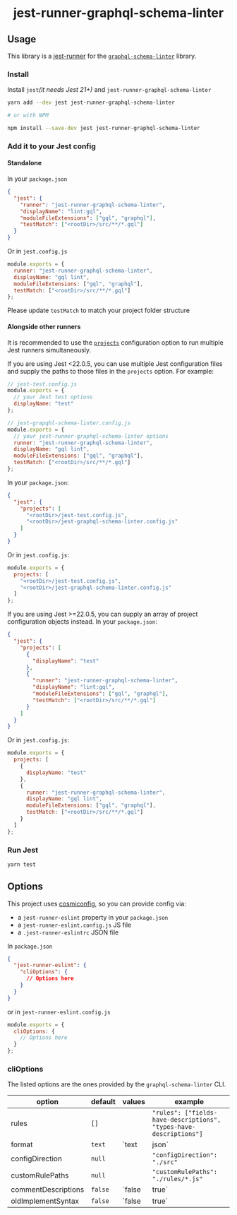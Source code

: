 <h1 align="center">jest-runner-graphql-schema-linter</h1>

## Usage

This library is a [jest-runner](https://facebook.github.io/jest/docs/en/configuration.html#runner-string) for the [`graphql-schema-linter`](https://github.com/cjoudrey/graphql-schema-linter) library.

### Install

Install `jest`_(it needs Jest 21+)_ and `jest-runner-graphql-schema-linter`

```bash
yarn add --dev jest jest-runner-graphql-schema-linter

# or with NPM

npm install --save-dev jest jest-runner-graphql-schema-linter
```

### Add it to your Jest config

#### Standalone

In your `package.json`

```json
{
  "jest": {
    "runner": "jest-runner-graphql-schema-linter",
    "displayName": "lint:gql",
    "moduleFileExtensions": ["gql", "graphql"],
    "testMatch": ["<rootDir>/src/**/*.gql"]
  }
}
```

Or in `jest.config.js`

```js
module.exports = {
  runner: "jest-runner-graphql-schema-linter",
  displayName: "gql lint",
  moduleFileExtensions: ["gql", "graphql"],
  testMatch: ["<rootDir>/src/**/*.gql"]
};
```

Please update `testMatch` to match your project folder structure

#### Alongside other runners

It is recommended to use the [`projects`](https://facebook.github.io/jest/docs/en/configuration.html#projects-array-string-projectconfig) configuration option to run multiple Jest runners simultaneously.

If you are using Jest <22.0.5, you can use multiple Jest configuration files and supply the paths to those files in the `projects` option. For example:

```js
// jest-test.config.js
module.exports = {
  // your Jest test options
  displayName: "test"
};

// jest-grapqhl-schema-linter.config.js
module.exports = {
  // your jest-runner-graphql-schema-linter options
  runner: "jest-runner-graphql-schema-linter",
  displayName: "gql lint",
  moduleFileExtensions: ["gql", "graphql"],
  testMatch: ["<rootDir>/src/**/*.gql"]
};
```

In your `package.json`:

```json
{
  "jest": {
    "projects": [
      "<rootDir>/jest-test.config.js",
      "<rootDir>/jest-graphql-schema-linter.config.js"
    ]
  }
}
```

Or in `jest.config.js`:

```js
module.exports = {
  projects: [
    "<rootDir>/jest-test.config.js",
    "<rootDir>/jest-graphql-schema-linter.config.js"
  ]
};
```

If you are using Jest >=22.0.5, you can supply an array of project configuration objects instead. In your `package.json`:

```json
{
  "jest": {
    "projects": [
      {
        "displayName": "test"
      },
      {
        "runner": "jest-runner-graphql-schema-linter",
        "displayName": "lint:gql",
        "moduleFileExtensions": ["gql", "graphql"],
        "testMatch": ["<rootDir>/src/**/*.gql"]
      }
    ]
  }
}
```

Or in `jest.config.js`:

```js
module.exports = {
  projects: [
    {
      displayName: "test"
    },
    {
      runner: "jest-runner-graphql-schema-linter",
      displayName: "gql lint",
      moduleFileExtensions: ["gql", "graphql"],
      testMatch: ["<rootDir>/src/**/*.gql"]
    }
  ]
};
```

### Run Jest

```bash
yarn test
```

## Options

This project uses [cosmiconfig](https://github.com/davidtheclark/cosmiconfig), so you can provide config via:

* a `jest-runner-eslint` property in your `package.json`
* a `jest-runner-eslint.config.js` JS file
* a `.jest-runner-eslintrc` JSON file

In `package.json`

```json
{
  "jest-runner-eslint": {
    "cliOptions": {
      // Options here
    }
  }
}
```

or in `jest-runner-eslint.config.js`

```js
module.exports = {
  cliOptions: {
    // Options here
  }
};
```

### cliOptions

The listed options are the ones provided by the `graphql-schema-linter` CLI.

| option              | default | values       | example                                                            |
| ------------------- | ------- | ------------ | ------------------------------------------------------------------ |
| rules               | `[]`    |              | `"rules": ["fields-have-descriptions", "types-have-descriptions"]` |
| format              | `text`  | `text|json`  | `"format": "json"`                                                 |
| configDirection     | `null`  |              | `"configDirection": "./src"`                                       |
| customRulePaths     | `null`  |              | `"customRulePaths": "./rules/*.js"`                                |
| commentDescriptions | `false` | `false|true` | `"commentDescriptions": true`                                      |
| oldImplementSyntax  | `false` | `false|true` | `"oldImplementSyntax": true`                                       |
